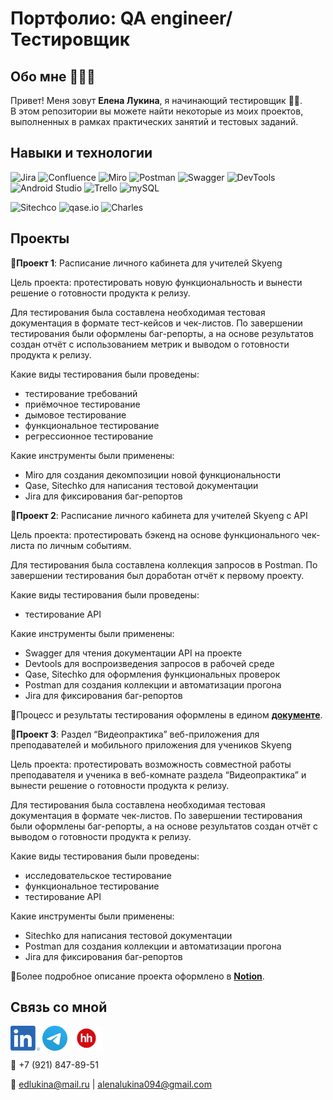 # Портфолио: QA engineer/Тестировщик

## Обо мне 💁🏼‍♀️

Привет! Меня зовут <strong>Елена Лукина</strong>, я начинающий тестировщик 👩‍💻. <br>
В этом репозитории вы можете найти некоторые из моих проектов, выполненных в рамках практических занятий и тестовых заданий.
<br>

## Навыки и технологии
![Jira](https://img.shields.io/badge/Jira-090909?style=social&logo=Jira)
![Confluence](https://img.shields.io/badge/Confluence-090909?style=social&logo=Confluence)
![Miro](https://img.shields.io/badge/Miro-090909?style=social&logo=Miro)
![Postman](https://img.shields.io/badge/Postman-090909?style=social&logo=Postman)
![Swagger](https://img.shields.io/badge/Swagger-090909?style=social&logo=Swagger)
![DevTools](https://img.shields.io/badge/DevTools-090909?style=social&logo=googlechrome)
![Android Studio](https://img.shields.io/badge/AndroidStudio-090909?style=social&logo=AndroidStudio)
![Trello](https://img.shields.io/badge/Trello-090909?style=social&logo=Trello)
![mySQL](https://img.shields.io/badge/mySQL-090909?style=social&logo=mySQL)

![Sitechco](https://img.shields.io/badge/Sitechco-090909?style=social)
![qase.io](https://img.shields.io/badge/qase.io-090909?style=social)
![Charles](https://img.shields.io/badge/Charles-090909?style=social&logo=charlesproxy)

## Проекты
<strong>🔖Проект 1</strong>: Расписание личного кабинета для учителей Skyeng

Цель проекта: протестировать новую функциональность и вынести решение о готовности продукта к релизу.

Для тестирования была составлена необходимая тестовая документация в формате тест-кейсов и чек-листов. По завершении тестирования были оформлены баг-репорты, а на основе результатов создан отчёт с использованием метрик и выводом о готовности продукта к релизу.

Какие виды тестирования были проведены:
<ul>
  <li>тестирование требований</li>
  <li>приёмочное тестирование</li>
  <li>дымовое тестирование</li>
  <li>функциональное тестирование</li>
  <li>регрессионное тестирование</li>
</ul>

Какие инструменты были применены:
<ul>
  <li>Miro для создания декомпозиции новой функциональности</li>
  <li>Qase, Sitechko для написания тестовой документации</li>
  <li>Jira для фиксирования баг-репортов</li>
</ul>

<strong>🔖Проект 2</strong>: Расписание личного кабинета для учителей Skyeng с API

Цель проекта: протестировать бэкенд на основе функционального чек-листа по личным событиям.

Для тестирования была составлена коллекция запросов в Postman. По завершении тестирования был доработан отчёт к первому проекту.

Какие виды тестирования были проведены:
<ul>
  <li>тестирование API</li>
</ul>

Какие инструменты были применены:
<ul>
  <li>Swagger для чтения документации API на проекте</li>
  <li>Devtools для воспроизведения запросов в рабочей среде</li>
  <li>Qase, Sitechko для оформления функциональных проверок</li>
  <li>Postman для создания коллекции и автоматизации прогона</li>
   <li>Jira для фиксирования баг-репортов</li>
</ul>

📒Процесс и результаты тестирования оформлены в едином **[документе](https://docs.google.com/document/d/13gRXVW8D2M8PZVIeu4N9VpobIGVs756Z6NFCgm_V9Qc/edit?usp=sharing)**.

<strong>🔖Проект 3</strong>: Раздел “Видеопрактика” веб-приложения для преподавателей и мобильного приложения для учеников Skyeng

Цель проекта: протестировать возможность совместной работы преподавателя и ученика в веб-комнате раздела “Видеопрактика” и вынести решение о готовности продукта к релизу.

Для тестирования была составлена необходимая тестовая документация в формате чек-листов. По завершении тестирования были оформлены баг-репорты, а на основе результатов создан отчёт с выводом о готовности продукта к релизу.

Какие виды тестирования были проведены:
<ul>
  <li>исследовательское тестирование</li>
  <li>функциональное тестирование</li>
  <li>тестирование API</li>
</ul>

Какие инструменты были применены:
<ul>
  <li>Sitechko для написания тестовой документации</li>
  <li>Postman для создания коллекции и автоматизации прогона</li>
  <li>Jira для фиксирования баг-репортов</li>
</ul>

📒Более подробное описание проекта оформлено в **[Notion](https://www.notion.so/d6e25aadd15141e098621e4d7ab3a204?pvs=4)**.

## Связь со мной
[<img src="https://raw.githubusercontent.com/elenalukina/portfolio/main/socials/linkedin.png" height="40em" align="center" alt="Follow Elena on LinkedIn" title="Follow Elena on LinkedIn"/>](http://www.linkedin.com/in/elena-lukina-122008130)
[<img src="https://raw.githubusercontent.com/elenalukina/portfolio/main/socials/telegram.png" height="40em" align="center" alt="Contact Elena by Telegram" title="Contact Elena by Telegram"/>](https://t.me/alenalukinaa)
[<img src="https://raw.githubusercontent.com/elenalukina/portfolio/main/socials/hh.png" height="40em" align="center" alt="Follow Elena on HeadHunter" title="Follow Elena on HeadHunter"/>](https://spb.hh.ru/applicant/resumes/view?resume=fd26a7afff0c3d2c670039ed1f6a6a70494879)

📲 +7 (921) 847-89-51

📧 edlukina@mail.ru | alenalukina094@gmail.com
